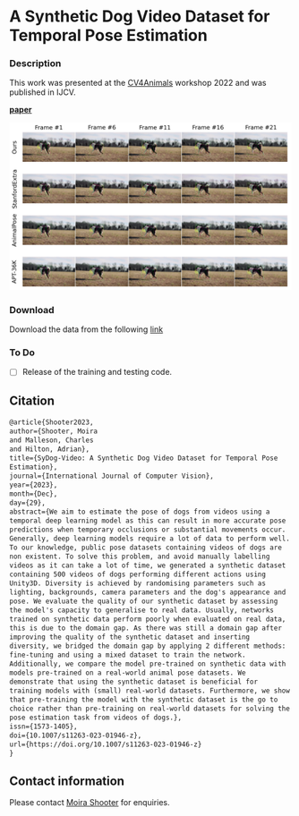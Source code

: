 # A Synthetic Dog Video Dataset for Temporal Pose Estimation 

### Description 
This work was presented at the [CV4Animals](https://www.cv4animals.com) workshop 2022 and was published in IJCV.

**[paper](https://link.springer.com/article/10.1007/s11263-023-01946-z)**

![teaser](docs/teaser.png)

### Download 
Download the data from the following [link](https://cvssp.org/data/SyDogVideo/)

### To Do 
- [ ] Release of the training and testing code. 

## Citation 
```
@article{Shooter2023,
author={Shooter, Moira
and Malleson, Charles
and Hilton, Adrian},
title={SyDog-Video: A Synthetic Dog Video Dataset for Temporal Pose Estimation},
journal={International Journal of Computer Vision},
year={2023},
month={Dec},
day={29},
abstract={We aim to estimate the pose of dogs from videos using a temporal deep learning model as this can result in more accurate pose predictions when temporary occlusions or substantial movements occur. Generally, deep learning models require a lot of data to perform well. To our knowledge, public pose datasets containing videos of dogs are non existent. To solve this problem, and avoid manually labelling videos as it can take a lot of time, we generated a synthetic dataset containing 500 videos of dogs performing different actions using Unity3D. Diversity is achieved by randomising parameters such as lighting, backgrounds, camera parameters and the dog's appearance and pose. We evaluate the quality of our synthetic dataset by assessing the model's capacity to generalise to real data. Usually, networks trained on synthetic data perform poorly when evaluated on real data, this is due to the domain gap. As there was still a domain gap after improving the quality of the synthetic dataset and inserting diversity, we bridged the domain gap by applying 2 different methods: fine-tuning and using a mixed dataset to train the network. Additionally, we compare the model pre-trained on synthetic data with models pre-trained on a real-world animal pose datasets. We demonstrate that using the synthetic dataset is beneficial for training models with (small) real-world datasets. Furthermore, we show that pre-training the model with the synthetic dataset is the go to choice rather than pre-training on real-world datasets for solving the pose estimation task from videos of dogs.},
issn={1573-1405},
doi={10.1007/s11263-023-01946-z},
url={https://doi.org/10.1007/s11263-023-01946-z}
}
```
## Contact information 
Please contact [Moira Shooter](m.shooter@surrey.ac.uk) for enquiries.
